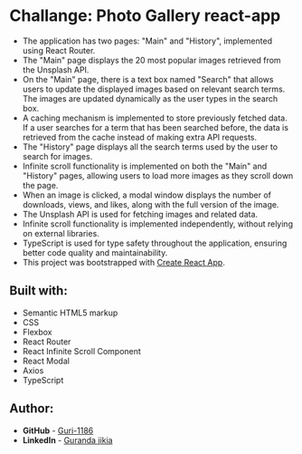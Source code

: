 # Challange: Photo Gallery react-app
- The application has two pages: "Main" and "History", implemented using React Router.
- The "Main" page displays the 20 most popular images retrieved from the Unsplash API.
- On the "Main" page, there is a text box named "Search" that allows users to update the displayed images based on relevant search terms. The images are updated dynamically as the user types in the search box.
- A caching mechanism is implemented to store previously fetched data. If a user searches for a term that has been searched before, the data is retrieved from the cache instead of making extra API requests.
- The "History" page displays all the search terms used by the user to search for images.
- Infinite scroll functionality is implemented on both the "Main" and "History" pages, allowing users to load more images as they scroll down the page.
- When an image is clicked, a modal window displays the number of downloads, views, and likes, along with the full version of the image.
- The Unsplash API is used for fetching images and related data.
- Infinite scroll functionality is implemented independently, without relying on external libraries.
- TypeScript is used for type safety throughout the application, ensuring better code quality and maintainability.
- This project was bootstrapped with [Create React App](https://github.com/facebook/create-react-app).

## Built with:

- Semantic HTML5 markup
- CSS
- Flexbox
- React Router
- React Infinite Scroll Component
- React Modal
- Axios
- TypeScript

## Author:

- **GitHub** - [Guri-1186](https://github.com/Guri-1186)
- **LinkedIn** - [Guranda jikia](https://www.linkedin.com/in/guranda-jikia-3aaa5118b/)
